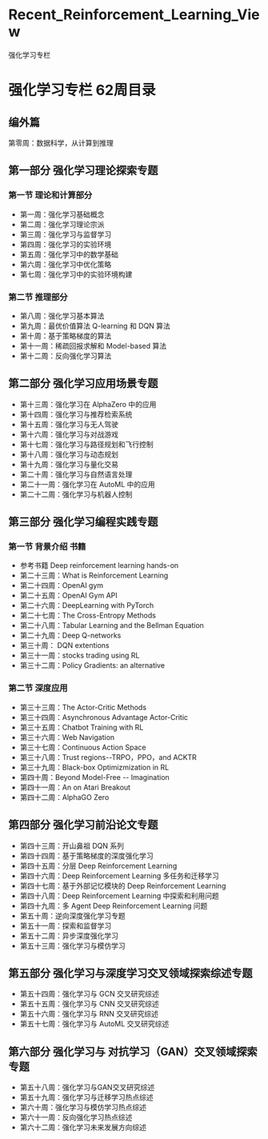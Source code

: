 # Recent_Reinforcement_Learning_View
强化学习专栏
# 强化学习专栏 62周目录

## 编外篇
第零周：数据科学，从计算到推理

## 第一部分 强化学习理论探索专题
### 第一节 理论和计算部分
- 第一周：强化学习基础概念 
- 第二周：强化学习理论宗派
- 第三周：强化学习与监督学习
- 第四周：强化学习的实验环境
- 第五周：强化学习中的数学基础
- 第六周：强化学习中优化策略
- 第七周：强化学习中的实验环境构建

### 第二节 推理部分
- 第八周：强化学习基本算法
- 第九周：最优价值算法 Q-learning 和 DQN 算法 
- 第十周：基于策略梯度的算法
- 第十一周：稀疏回报求解和 Model-based 算法
- 第十二周：反向强化学习算法

## 第二部分 强化学习应用场景专题
- 第十三周：强化学习在 AlphaZero 中的应用
- 第十四周：强化学习与推荐检索系统
- 第十五周：强化学习与无人驾驶
- 第十六周：强化学习与对战游戏
- 第十七周：强化学习与路径规划和飞行控制
- 第十八周：强化学习与动态规划
- 第十九周：强化学习与量化交易
- 第二十周：强化学习与自然语言处理
- 第二十一周：强化学习在 AutoML 中的应用
- 第二十二周：强化学习与机器人控制


## 第三部分 强化学习编程实践专题

### 第一节 背景介绍 书籍 

- 参考书籍 Deep reinforcement learning hands-on
- 第二十三周：What is Reinforcement Learning
- 第二十四周：OpenAI gym
- 第二十五周：OpenAI Gym API
- 第二十六周：DeepLearning with PyTorch
- 第二十七周：The Cross-Entropy Methods
- 第二十八周：Tabular Learning and the Bellman Equation
- 第二十九周：Deep Q-networks
- 第三十周： DQN extentions
- 第三十一周：stocks trading using RL
- 第三十二周：Policy Gradients: an alternative

### 第二节 深度应用
- 第三十三周：The Actor-Critic Methods
- 第三十四周：Asynchronous Advantage Actor-Critic
- 第三十五周：Chatbot Training with RL
- 第三十六周：Web Navigation
- 第三十七周：Continuous Action Space
- 第三十八周：Trust regions--TRPO，PPO，and ACKTR
- 第三十九周：Black-box Optimizmization in RL
- 第四十周：Beyond Model-Free -- Imagination
- 第四十一周：An on Atari Breakout
- 第四十二周：AlphaGO Zero 

## 第四部分 强化学习前沿论文专题
- 第四十三周：开山鼻祖 DQN 系列
- 第四十四周：基于策略梯度的深度强化学习
- 第四十五周：分层 Deep Reinforcement Learning
- 第四十六周：Deep Reinforcement Learning 多任务和迁移学习
- 第四十七周：基于外部记忆模块的 Deep Reinforcement Learning
- 第四十八周：Deep Reinforcement Learning 中探索和利用问题
- 第四十九周：多 Agent Deep Reinforcement Learning 问题
- 第五十周：逆向深度强化学习专题
- 第五十一周：探索和监督学习
- 第五十二周：异步深度强化学习
- 第五十三周：强化学习与模仿学习

## 第五部分 强化学习与深度学习交叉领域探索综述专题
- 第五十四周：强化学习与 GCN 交叉研究综述
- 第五十五周：强化学习与 CNN 交叉研究综述
- 第五十六周：强化学习与 RNN 交叉研究综述
- 第五十七周：强化学习与 AutoML 交叉研究综述

## 第六部分 强化学习与 对抗学习（GAN）交叉领域探索专题
- 第五十八周：强化学习与GAN交叉研究综述
- 第五十九周：强化学习与迁移学习热点综述
- 第六十周：强化学习与模仿学习热点综述
- 第六十一周：反向强化学习热点综述
- 第六十二周：强化学习未来发展方向综述

